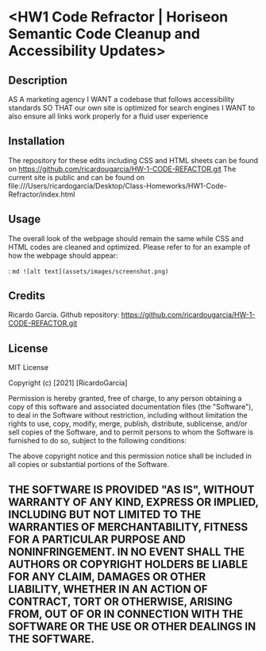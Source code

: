 

# <HW1 Code Refractor | Horiseon Semantic Code Cleanup and Accessibility Updates>

## Description
AS A marketing agency
I WANT a codebase that follows accessibility standards
SO THAT our own site is optimized for search engines
I WANT to also ensure all links work properly for a fluid user experience

## Installation
The repository for these edits including CSS and HTML sheets can be found on https://github.com/ricardougarcia/HW-1-CODE-REFACTOR.git 
The current site is public and can be found on file:///Users/ricardogarcia/Desktop/Class-Homeworks/HW1-Code-Refractor/index.html

## Usage
The overall look of the webpage should remain the same while CSS and HTML codes are cleaned and optimized. Please refer to   for an example of how the webpage should appear:

:    ```md
    ![alt text](assets/images/screenshot.png)
    ```
## Credits
Ricardo Garcia. Github repository: https://github.com/ricardougarcia/HW-1-CODE-REFACTOR.git 

## License
MIT License

Copyright (c) [2021] [RicardoGarcia]

Permission is hereby granted, free of charge, to any person obtaining a copy
of this software and associated documentation files (the "Software"), to deal
in the Software without restriction, including without limitation the rights
to use, copy, modify, merge, publish, distribute, sublicense, and/or sell
copies of the Software, and to permit persons to whom the Software is
furnished to do so, subject to the following conditions:

The above copyright notice and this permission notice shall be included in all
copies or substantial portions of the Software.

THE SOFTWARE IS PROVIDED "AS IS", WITHOUT WARRANTY OF ANY KIND, EXPRESS OR
IMPLIED, INCLUDING BUT NOT LIMITED TO THE WARRANTIES OF MERCHANTABILITY,
FITNESS FOR A PARTICULAR PURPOSE AND NONINFRINGEMENT. IN NO EVENT SHALL THE
AUTHORS OR COPYRIGHT HOLDERS BE LIABLE FOR ANY CLAIM, DAMAGES OR OTHER
LIABILITY, WHETHER IN AN ACTION OF CONTRACT, TORT OR OTHERWISE, ARISING FROM,
OUT OF OR IN CONNECTION WITH THE SOFTWARE OR THE USE OR OTHER DEALINGS IN THE
SOFTWARE.
---